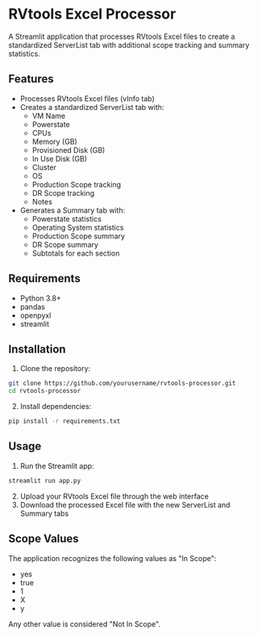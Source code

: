 # RVtools Excel Processor

A Streamlit application that processes RVtools Excel files to create a standardized ServerList tab with additional scope tracking and summary statistics.

## Features

- Processes RVtools Excel files (vInfo tab)
- Creates a standardized ServerList tab with:
  - VM Name
  - Powerstate
  - CPUs
  - Memory (GB)
  - Provisioned Disk (GB)
  - In Use Disk (GB)
  - Cluster
  - OS
  - Production Scope tracking
  - DR Scope tracking
  - Notes
- Generates a Summary tab with:
  - Powerstate statistics
  - Operating System statistics
  - Production Scope summary
  - DR Scope summary
  - Subtotals for each section

## Requirements

- Python 3.8+
- pandas
- openpyxl
- streamlit

## Installation

1. Clone the repository:
```bash
git clone https://github.com/yourusername/rvtools-processor.git
cd rvtools-processor
```

2. Install dependencies:
```bash
pip install -r requirements.txt
```

## Usage

1. Run the Streamlit app:
```bash
streamlit run app.py
```

2. Upload your RVtools Excel file through the web interface
3. Download the processed Excel file with the new ServerList and Summary tabs

## Scope Values

The application recognizes the following values as "In Scope":
- yes
- true
- 1
- X
- y

Any other value is considered "Not In Scope". 